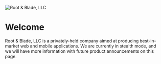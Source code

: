 <!-- markdownlint-disable -->
![Root & Blade, LLC][root-and-blade-logo]
<!-- markdownlint-restore -->

# Welcome

Root & Blade, LLC is a privately-held company aimed at producing best-in-market web and mobile applications. We are
currently in stealth mode, and we will have more information with future product announcements on this page.

<!-- Link References -->

[root-and-blade-logo]: https://github.com/root-and-blade/.github/raw/main/profile/img/profile-hero.png
